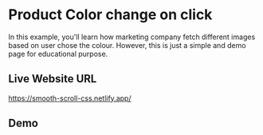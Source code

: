# Product Color change on click
In this example, you'll learn how marketing company fetch different images based on user chose the colour. However, this is just a simple and demo page for educational purpose. 

## Live Website URL
https://smooth-scroll-css.netlify.app/


## Demo
